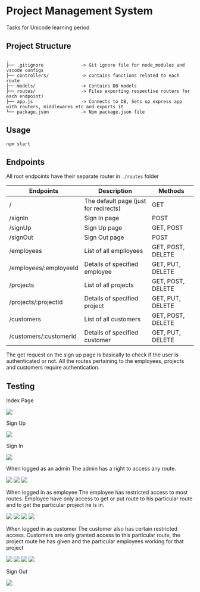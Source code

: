 # Project Management System
Tasks for Unicode learning period

## Project Structure

```
.
├── .gitignore              -> Git ignore file for node_modules and vscode configs
├── controllers/            -> contains functions related to each route
├── models/                 -> Contains DB models
├── routes/                 -> Files exporting respective routers for each endpoint)
├── app.js                  -> Connects to DB, Sets up express app with routers, middlewares etc and exports it
└── package.json            -> Npm package.json file
```
## Usage
```
npm start
```
## Endpoints
All root endpoints have their separate router in `./routes` folder

|Endpoints              |Description                                                                    |Methods               |
|-----------------------|-------------------------------------------------------------------------------|----------------------|
|/                      |The default page (just for redirects)                                          |GET                   |
|/signIn                |Sign In page                                                                   |POST                  |
|/signUp                |Sign Up page                                                                   |GET, POST             |
|/signOut               |Sign Out page                                                                  |POST                  |
|/employees             |List of all emplloyees                                                         |GET, POST, DELETE     |
|/employees/:employeeId |Details of specified employee                                                  |GET, PUT, DELETE      |
|/projects              |List of all projects                                                           |GET, POST, DELETE     |
|/projects/:projectId   |Details of specified project                                                   |GET, PUT, DELETE      |
|/customers             |List of all customers                                                          |GET, POST, DELETE     |
|/customers/:customerId |Details of specified customer                                                  |GET, PUT, DELETE      |

The get request on the sign up page is basically to check if the user is authenticated or not. All the routes pertaining to the employees, projects and customers require authentication.

## Testing

Index Page

<img src="screenshot/index.jpg">

Sign Up

<img src="screenshot/signup.jpg">

Sign In

<img src="screenshot/signin.jpg">

When logged as an admin
The admin has a right to access any route.

<img src="screenshot/admin1.jpg">

<img src="screenshot/admin2.jpg">

<img src="screenshot/admin3.jpg">

When logged in as employee
The employee has restricted access to most routes. Employee have only access to get or put route to his particular route and to get the particular project he is in.


<img src="screenshot/emp1.jpg">

<img src="screenshot/emp2.jpg">

<img src="screenshot/emp3.jpg">

<img src="screenshot/emp4.jpg">

When logged in as customer
The customer also has certain restricted access. Customers are only granted access to this particular route, the project route he has given and the particular employees working for that project

<img src="screenshot/cust1.jpg">

<img src="screenshot/cust2.jpg">

<img src="screenshot/cust3.jpg">

<img src="screenshot/cust4.jpg">

Sign Out

<img src="screenshot/signout.jpg">

